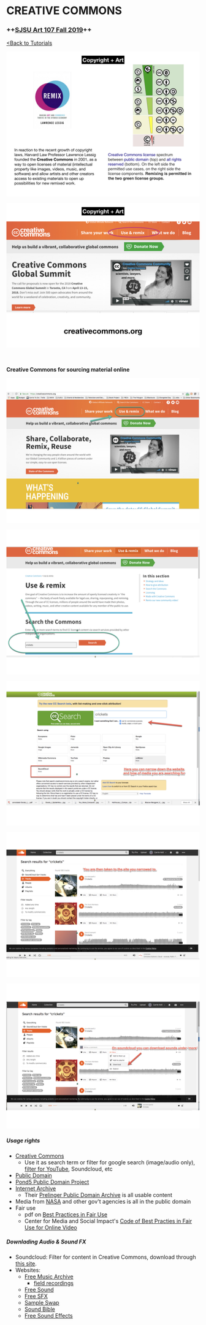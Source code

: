 # **CREATIVE COMMONS**

### **++[SJSU Art 107 Fall 2019](https://carriehott.github.io/sjsu-art107/)++**

[<Back to Tutorials](https://carriehott.github.io/SJSU-Art74-Sp2019/tutorials)

![Creative Commons](images/Art74_Composite_2.010.jpeg)

![Creative Commons](images/Art74_Composite_2.011.jpeg)


 <br>


**Creative Commons for sourcing material online**

![Creative Commons](images/Art74_AudacityGuide_SoundArt.005.jpeg)

![Creative Commons](images/Art74_AudacityGuide_SoundArt.006.jpeg)

![Creative Commons](images/Art74_AudacityGuide_SoundArt.007.jpeg)

![Creative Commons](images/Art74_AudacityGuide_SoundArt.008.jpeg)

![Creative Commons](images/Art74_AudacityGuide_SoundArt.009.jpeg)


##### Usage rights

* [Creative Commons](http://creativecommons.org/)
  * Use it as search term or filter for google search (image/audio only), [filter for YouTube](http://www.smartcopying.edu.au/open-education/creative-commons/creative-commons-information-pack-for-teachers-and-students/how-to-find-creative-commons-material-using-youtube), Soundcloud, etc
*  [Public Domain](https://en.wikipedia.org/wiki/Public_domain)
  * [Pond5 Public Domain Project](https://www.pond5.com/free)
  * [Internet Archive](https://archive.org/about/)
    * Their [Prelinger Public Domain Archive](https://archive.org/details/prelinger) is all usable content
  * Media from [NASA](https://www.nasa.gov/) and other gov't agencies is all in the public domain
* Fair use
  * pdf on [Best Practices in Fair Use](online_best_practices_in_fair_use.pdf)
  * Center for Media and Social Impact's [Code of Best Practies in Fair Use for Online Video](http://cmsimpact.org/code/code-best-practices-fair-use-online-video/)

##### Downlading Audio & Sound FX

* Soundcloud: Filter for content in Creative Commons, download through [this site](http://9soundclouddownloader.com/download-sound-track).
* Websites:
  * [Free Music Archive](http://freemusicarchive.org/)
    - [field recordings](http://freemusicarchive.org/genre/Field_Recordings/)
  * [Free Sound](https://freesound.org/)
  * [Free SFX](http://www.freesfx.co.uk/)
  * [Sample Swap](http://sampleswap.org/)
  * [Sound Bible](http://soundbible.com/free-sound-effects-1.html)
  * [Free Sound Effects](http://99sounds.org/free-sound-effects/)

